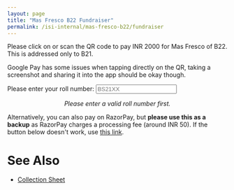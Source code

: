 ```yaml
---
layout: page
title: "Mas Fresco B22 Fundraiser"
permalink: /isi-internal/mas-fresco-b22/fundraiser
---
```


<script>
    let url = "upi://pay?pa=masfrescob22@upi&pn=Adityarup%20Laha&mc=0000&tn=For%20Mas%20Fresco%20B22%20%28$$$$%29&am=2000&cu=INR"
    let api_url = "http://api.qrserver.com/v1/create-qr-code/?data=$data$&&size=1000x1000&qzone=4"

    function update() {
        var roll_input = document.getElementById("roll");
        var roll = roll_input.value.trim();
        if (roll.length > 0) {
            roll_input.classList.add("nonempty")
        } else {
            roll_input.classList.remove("nonempty")
        }
        if (roll.length == 0 || !roll_input.checkValidity()) {
            document.getElementById("qr-div").style.display = 'none';
            document.getElementById("qr-div-invalid").style.display = 'block';
            return;
        }
        document.getElementById("qr-div").style.display = 'block';
        document.getElementById("qr-div-invalid").style.display = 'none';

        var my_url = url.replace("$$$$", roll);
        document.getElementById("link").href = my_url;
        document.getElementById("qr").src = api_url.replace("$data$", encodeURIComponent(my_url));
    }
</script>

Please click on or scan the QR code to pay INR 2000 for Mas Fresco of B22. This is addressed only to B21.

Google Pay has some issues when tapping directly on the QR, taking a screenshot and sharing it into the app should be okay though.

<label for="roll">Please enter your roll number:</label>
<input id="roll" pattern="BS21[\d]{2}" placeholder="BS21XX" oninput="update()"/>

<style>
input:invalid.nonempty#roll {
    background-color: #ffdddd;
}

input:valid.nonempty#roll {
    background-color: #ddffdd;
}
</style>

<div id="qr-div" style="text-align: center; display: none">
    <a id="link" href="#">
        <img id="qr" src="#" width="250em" alt="Pay using UPI." title="Pay using UPI." style="border-radius: 2em">
    </a>
</div>

<div id="qr-div-invalid" style="text-align: center">
    <i>Please enter a valid roll number first.</i>
</div>

Alternatively, you can also pay on RazorPay, but **please use this as a backup** as RazorPay charges a processing fee (around INR 50). If the button below doesn't work, use [this link](https://rzp.io/l/gJK9ZP82).

<form><script src="https://checkout.razorpay.com/v1/payment-button.js" data-payment_button_id="pl_K9pzPvZmZaiJbI" async> </script> </form>


# See Also

- [Collection Sheet](https://docs.google.com/spreadsheets/d/1FYWJ6aX_QXFoBAg2Tc46FBMbTwLHiz_mxHX55LN2PU4/edit?usp=sharing)